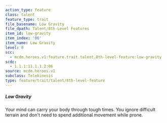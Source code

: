 ```yaml
---
action_type: feature
class: talent
feature_type: trait
file_basename: Low Gravity
file_dpath: Talent/8th-Level Features
item_id: low-gravity
item_index: '06'
item_name: Low Gravity
level: 8
scc:
  - mcdm.heroes.v1:feature.trait.talent.8th-level-feature:low-gravity
scdc:
  - 1.1.1:11.1.1.2:06
source: mcdm.heroes.v1
subclass: Telekinesis
type: feature/trait/talent/8th-level-feature
---
```


##### Low Gravity

Your mind can carry your body through tough times. You ignore difficult terrain and don't need to spend additional movement while prone.
